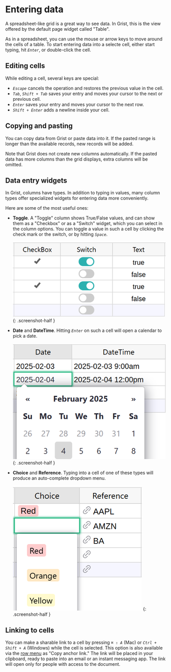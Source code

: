 # Entering data

A spreadsheet-like grid is a great way to see data. In Grist, this is the view
offered by the default page widget called "Table".

As in a spreadsheet, you can use the mouse or arrow keys to move around the
cells of a table. To start entering data into a selecte cell, either start
typing, hit <code class="keys">*Enter*</code>, or double-click the cell.

## Editing cells

While editing a cell, several keys are special:

 * <code class="keys">*Escape*</code> cancels the operation and restores the previous value in the cell.
 * <code class="keys">*Tab*</code>, <code class="keys">*Shift* + *Tab*</code>
   saves your entry and moves your cursor to the next or previous cell.
 * <code class="keys">*Enter*</code> saves your entry and moves your cursor to the next row.
 * <code class="keys">*Shift* + *Enter*</code> adds a newline inside your cell.

## Copying and pasting

You can copy data from Grist or paste data into it. If the pasted range is
longer than the available records, new records will be added.

Note that Grist does not create new columns automatically. If the pasted data
has more columns than the grid displays, extra columns will be omitted.

## Data entry widgets

In Grist, columns have types. In addition to typing in values, many column
types offer specialized widgets for entering data more conveniently.

Here are some of the most useful ones:

- **Toggle**. A "Toggle" column shows True/False values, and can show
  them as a "Checkbox" or as a "Switch" widget, which you can select in the
  column options. You can toggle a value in such a cell by clicking the check
  mark or the switch, or by hitting <code class="keys">*Space*</code>.

  *![toggle-edit](images/toggle-edit.png)*
  {: .screenshot-half }

- **Date** and **DateTime**. Hitting <code class="keys">*Enter*</code> on such
  a cell will open a calendar to pick a date.

  *![date-edit](images/date-edit.png)*
  {: .screenshot-half }

- **Choice** and **Reference**. Typing into a cell of one of these types will produce an
  auto-complete dropdown menu.

  *![choice-edit](images/choice-edit.png)*
  {: .screenshot-half }

## Linking to cells

You can make a sharable link to a cell by pressing <code class="keys">*⌘* *⇧* *A*</code> (Mac)
or <code class="keys">*Ctrl* + *Shift* + *A*</code> (Windows) while the cell is selected.
This option is also available via the [row menu](widget-table.md#row-operations) as "Copy anchor link."
The link will be placed in your clipboard, ready to paste into an email or an instant messaging
app. The link will open only for people with access to the document.
